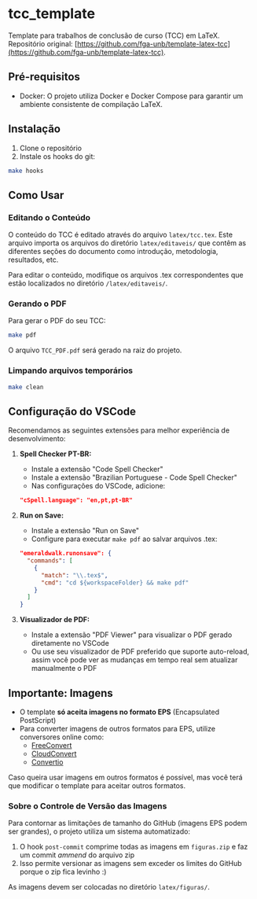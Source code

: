 # tcc_template

Template para trabalhos de conclusão de curso (TCC) em LaTeX. Repositório original: [https://github.com/fga-unb/template-latex-tcc](https://github.com/fga-unb/template-latex-tcc).

## Pré-requisitos

- Docker: O projeto utiliza Docker e Docker Compose para garantir um ambiente consistente de compilação LaTeX.

## Instalação

1. Clone o repositório
2. Instale os hooks do git:
```bash
make hooks
```

## Como Usar

### Editando o Conteúdo

O conteúdo do TCC é editado através do arquivo `latex/tcc.tex`. Este arquivo importa os arquivos do diretório `latex/editaveis/` que contêm as diferentes seções do documento como introdução, metodologia, resultados, etc.

Para editar o conteúdo, modifique os arquivos .tex correspondentes que estão localizados no diretório `/latex/editaveis/`.


### Gerando o PDF

Para gerar o PDF do seu TCC:

```bash
make pdf
```

O arquivo `TCC_PDF.pdf` será gerado na raiz do projeto.

### Limpando arquivos temporários

```bash
make clean
```

## Configuração do VSCode

Recomendamos as seguintes extensões para melhor experiência de desenvolvimento:

1. **Spell Checker PT-BR:**
   - Instale a extensão "Code Spell Checker"
   - Instale a extensão "Brazilian Portuguese - Code Spell Checker"
   - Nas configurações do VSCode, adicione:
   ```json
   "cSpell.language": "en,pt,pt-BR"
   ```

2. **Run on Save:**
   - Instale a extensão "Run on Save"
   - Configure para executar `make pdf` ao salvar arquivos .tex:
   ```json
   "emeraldwalk.runonsave": {
     "commands": [
       {
         "match": "\\.tex$",
         "cmd": "cd ${workspaceFolder} && make pdf"
       }
     ]
   }
   ```

3. **Visualizador de PDF:**
   - Instale a extensão "PDF Viewer" para visualizar o PDF gerado diretamente no VSCode
   - Ou use seu visualizador de PDF preferido que suporte auto-reload, assim você pode ver as mudanças em tempo real sem atualizar manualmente o PDF

## Importante: Imagens

- O template **só aceita imagens no formato EPS** (Encapsulated PostScript)
- Para converter imagens de outros formatos para EPS, utilize conversores online como:
  - [FreeConvert](https://www.freeconvert.com/)
  - [CloudConvert](https://cloudconvert.com/)
  - [Convertio](https://convertio.co/)

Caso queira usar imagens em outros formatos é possível, mas você terá que modificar o template para aceitar outros formatos.

### Sobre o Controle de Versão das Imagens

Para contornar as limitações de tamanho do GitHub (imagens EPS podem ser grandes), o projeto utiliza um sistema automatizado:

1. O hook `post-commit` comprime todas as imagens em `figuras.zip` e faz um commit *ammend* do arquivo zip
2. Isso permite versionar as imagens sem exceder os limites do GitHub porque o zip fica levinho :)

As imagens devem ser colocadas no diretório `latex/figuras/`.
